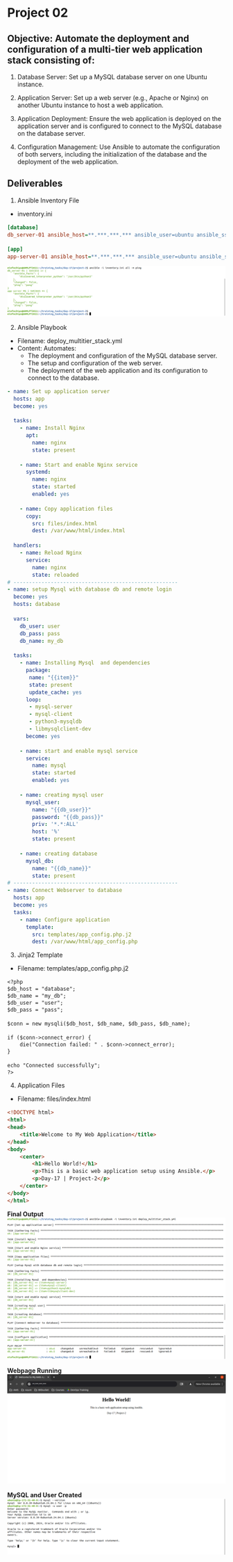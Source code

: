 # Project 02

## Objective: Automate the deployment and configuration of a multi-tier web application stack consisting of:

1. Database Server: Set up a MySQL database server on one Ubuntu instance.

2. Application Server: Set up a web server (e.g., Apache or Nginx) on another Ubuntu instance to host a web application.

3. Application Deployment: Ensure the web application is deployed on the application server and is configured to connect to the MySQL database on the database server.

4. Configuration Management: Use Ansible to automate the configuration of both servers, including the initialization of the database and the deployment of the web application.

## Deliverables

1. Ansible Inventory File
 - inventory.ini
 ```ini
[database]
db_server-01 ansible_host=**.***.***.*** ansible_user=ubuntu ansible_ssh_private_key_file=/home/einfochips/Downloads/ansible-worker.pem

[app]
app-server-01 ansible_host=**.***.***.*** ansible_user=ubuntu ansible_ssh_private_key_file=/home/einfochips/Downloads/harsh.pem
 ```

![alt text](<../img/Screenshot from 2024-08-01 16-11-04.png>)

2. Ansible Playbook
 - Filename: deploy_multitier_stack.yml
 - Content: Automates:
     - The deployment and configuration of the MySQL database server.
     - The setup and configuration of the web server.
     - The deployment of the web application and its configuration to connect to the database.

```yml
- name: Set up application server
  hosts: app
  become: yes

  tasks:
    - name: Install Nginx
      apt:
        name: nginx
        state: present

    - name: Start and enable Nginx service
      systemd:
        name: nginx
        state: started
        enabled: yes

    - name: Copy application files
      copy:
        src: files/index.html
        dest: /var/www/html/index.html

  handlers:
    - name: Reload Nginx
      service:
        name: nginx
        state: reloaded
# -----------------------------------------------------
- name: setup Mysql with database db and remote login
  become: yes
  hosts: database

  vars: 
    db_user: user
    db_pass: pass
    db_name: my_db
  
  tasks:
    - name: Installing Mysql  and dependencies
      package:
       name: "{{item}}"
       state: present
       update_cache: yes
      loop:
       - mysql-server
       - mysql-client 
       - python3-mysqldb
       - libmysqlclient-dev
      become: yes

    - name: start and enable mysql service
      service:
        name: mysql
        state: started
        enabled: yes

    - name: creating mysql user
      mysql_user:
        name: "{{db_user}}"
        password: "{{db_pass}}"
        priv: '*.*:ALL'
        host: '%'
        state: present

    - name: creating database
      mysql_db:
        name: "{{db_name}}"
        state: present
# -----------------------------------------------------
- name: Connect Webserver to database
  hosts: app
  become: yes
  tasks:
    - name: Configure application
      template:
        src: templates/app_config.php.j2
        dest: /var/www/html/app_config.php
```

3. Jinja2 Template
 - Filename: templates/app_config.php.j2

```j2
<?php
$db_host = "database";
$db_name = "my_db";
$db_user = "user";
$db_pass = "pass";

$conn = new mysqli($db_host, $db_name, $db_pass, $db_name);

if ($conn->connect_error) {
    die("Connection failed: " . $conn->connect_error);
}

echo "Connected successfully";
?>

```

4. Application Files
 - Filename: files/index.html

```html
<!DOCTYPE html>
<html>
<head>
    <title>Welcome to My Web Application</title>
</head>
<body>
    <center>
        <h1>Hello World!</h1>
        <p>This is a basic web application setup using Ansible.</p>
        <p>Day-17 | Project-2</p>
    </center>
</body>
</html>
```


**Final Output**
![alt text](<../img/Screenshot from 2024-08-01 16-45-12.png>)
![alt text](<../img/Screenshot from 2024-08-01 16-45-24.png>)

**Webpage Running**
![alt text](<../img/Screenshot from 2024-08-01 16-50-58.png>)

**MySQL and User Created**
![alt text](<../img/Screenshot from 2024-08-01 16-52-22.png>)
